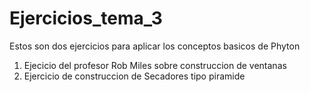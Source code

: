 # Ejercicios_tema_3

Estos son dos ejercicios para aplicar los conceptos basicos de Phyton

1. Ejecicio del profesor Rob Miles sobre construccion de ventanas
2. Ejercicio de construccion de Secadores tipo piramide 
